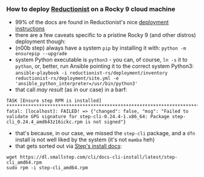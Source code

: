 ### How to deploy [Reductionist](https://github.com/stackhpc/reductionist-rs) on a Rocky 9 cloud machine

- 99% of the docs are found in Reductionist's nice [deployment instructions](https://stackhpc.github.io/reductionist-rs/deployment/)
- there are a few caveats specific to a pristine Rocky 9 (and other distros) deployment though:
- (n00b step) always have a system `pip` by installing it with: `python -m ensurepip --upgrade`
- system Python executable is `python3` - you can, of course, `ln -s` it to `python`, or, better, run Ansible pointing it to the correct system Python3: `ansible-playbook -i reductionist-rs/deployment/inventory reductionist-rs/deployment/site.yml -e 'ansible_python_interpreter=/usr/bin/python3'`
- that call *may result* (as in our case) in a barf:

```
TASK [Ensure step RPM is installed] **************************************************************************************************** 
fatal: [localhost]: FAILED! => {"changed": false, "msg": "Failed to validate GPG signature for step-cli-0.24.4-1.x86_64: Package step-cli_0.24.4_amd643z16ickc.rpm is not signed"}
```
- that's because, in our case, we missed the `step-cli` package, and a `dfn` install is not well liked by the system (it's not `mamba` heh)
- that gets sorted out via [Step's install docs](https://smallstep.com/docs/step-cli/installation):

```
wget https://dl.smallstep.com/cli/docs-cli-install/latest/step-cli_amd64.rpm
sudo rpm -i step-cli_amd64.rpm
```
